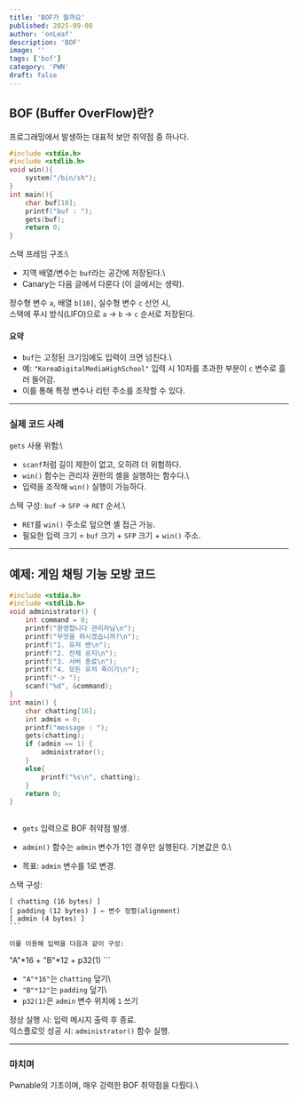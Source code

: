 ```yaml
---
title: 'BOF가 뭘까요'
published: 2025-09-08
author: 'onLeaf'
description: 'BOF'
image: ''
tags: ['bof']
category: 'PWN'
draft: false
---
```

## BOF (Buffer OverFlow)란?

프로그래밍에서 발생하는 대표적 보안 취약점 중 하나다.

```c
#include <stdio.h>
#include <stdlib.h>
void win(){
	system("/bin/sh");
}
int main(){
	char buf[10];
	printf("buf : ");
	gets(buf);
	return 0;
}

```
스택 프레임 구조:\
- 지역 배열/변수는 `buf`라는 공간에 저장된다.\
- Canary는 다음 글에서 다룬다 (이 글에서는 생략).

정수형 변수 `a`, 배열 `b[10]`, 실수형 변수 `c` 선언 시,\
스택에 푸시 방식(LIFO)으로 `a` → `b` → `c` 순서로 저장된다.

#### 요약

-   `buf`는 고정된 크기임에도 입력이 크면 넘친다.\
-   예: `"KoreaDigitalMediaHighSchool"` 입력 시 10자를 초과한 부분이 `c`
    변수로 흘러 들어감.
-   이를 통해 특정 변수나 리턴 주소를 조작할 수 있다.
------------------------------------------------------------------------

### 실제 코드 사례

`gets` 사용 위험:\
- `scanf`처럼 길이 제한이 없고, 오히려 더 위험하다.
- `win()` 함수는 관리자 권한의 셸을 실행하는 함수다.\
- 입력을 조작해 `win()` 실행이 가능하다.

스택 구성: `buf` → `SFP` → `RET` 순서.\
- `RET`를 `win()` 주소로 덮으면 셸 접근 가능.
- 필요한 입력 크기 = `buf` 크기 + `SFP` 크기 + `win()` 주소.

------------------------------------------------------------------------

## 예제: 게임 채팅 기능 모방 코드
```c
#include <stdio.h>
#include <stdlib.h>
void administrator() {
    int command = 0;
    printf("환영합니다 관리자님\n");
    printf("무엇을 하시겠습니까?\n");
    printf("1. 유저 밴\n");
    printf("2. 전체 공지\n");
    printf("3. 서버 종료\n");
    printf("4. 모든 유저 죽이기\n");
    printf("-> ");
    scanf("%d", &command);
}
int main() {
    char chatting[16];
    int admin = 0;       
    printf("message : ");
    gets(chatting);
    if (admin == 1) {
        administrator();
    }
    else{
        printf("%s\n", chatting);
    }
    return 0;
}   
    
```
-   `gets` 입력으로 BOF 취약점 발생.

-   `admin()` 함수는 `admin` 변수가 1인 경우만 실행된다. 기본값은 0.\
-   목표: `admin` 변수를 1로 변경.

스택 구성:

    [ chatting (16 bytes) ]  
    [ padding (12 bytes) ] ← 변수 정렬(alignment)  
    [ admin (4 bytes) ]
    ```

    이를 이용해 입력을 다음과 같이 구성:

"A"*16 + "B"*12 + p32(1) \`\`\`

-   `"A"*16"`는 `chatting` 덮기\
-   `"B"*12"`는 `padding` 덮기\
-   `p32(1)`은 `admin` 변수 위치에 `1` 쓰기

정상 실행 시: 입력 메시지 출력 후 종료.\
익스플로잇 성공 시: `administrator()` 함수 실행.

------------------------------------------------------------------------

### 마치며

Pwnable의 기초이며, 매우 강력한 BOF 취약점을 다뤘다.\

